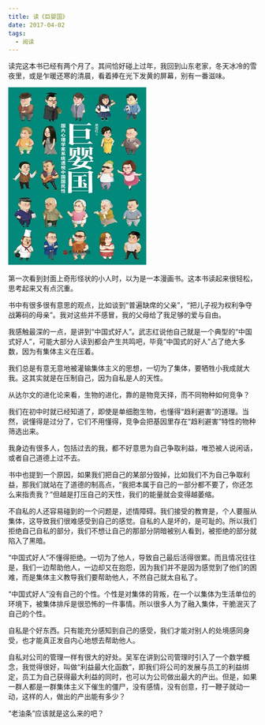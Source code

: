 ```yaml
---
title: 读《巨婴国》
date: 2017-04-02
tags:
  - 阅读
---
```


读完这本书已经有两个月了。其间恰好碰上过年，我回到山东老家，冬天冰冷的雪夜里，或是乍暖还寒的清晨，看着捧在光下发黄的屏幕，别有一番滋味。

![巨婴国封面](/public/img/post/big-idiot.jpeg)

第一次看到封面上奇形怪状的小人时，以为是一本漫画书。这本书读起来很轻松，思考起来又有点沉重。

书中有很多很有意思的观点，比如谈到“普遍缺席的父亲”，“把儿子视为权利争夺战筹码的母亲”。我对这些并不感冒，我的父母给了我足够的爱与自由。

我感触最深的一点，是讲到“中国式好人”。武志红说他自己就是一个典型的“中国式好人”，可能大部分人读到都会产生共鸣吧，毕竟“中国式的好人”占了绝大多数，因为有集体主义在压着。

我们总是有意无意地被灌输集体主义的思想，一切为了集体，要牺牲小我成就大我。这其实就是在压制自己，因为自私是人的天性。

从达尔文的进化论来看，生物的进化，靠的是物竞天择，而不同物种如何竞争？

我们在初中时就已经知道了，即使是单细胞生物，也懂得“趋利避害”的道理。当然，说懂得是过分了，它们不用懂得，竞争会把基因里存在“趋利避害”特性的物种筛选出来。

我身边有很多人，包括过去的我，都不好意思为自己争取利益，唯恐被人说闲话，或者自己道德上过不去。

书中也提到一个原因，如果我们把自己的某部分毁掉，比如我们不为自己争取利益，那我们就站在了道德的制高点，“我把本属于自己的一部分都不要了，你还怎么来指责我？”但越是打压自己的天性，我们的能量就会变得越萎缩。

不自私的人还容易碰到的一个问题是，述情障碍。我们接受的教育是，个人要服从集体，这导致我们很难感受到自己的感觉。自私的人是坏的，是可耻的。所以我们拒绝自己自私的部分，我们不想让自己的那部分阴暗被别人看到，被拒绝的部分就陷入了黑暗。

“中国式好人”不懂得拒绝。一切为了他人，导致自己最后活得很累。而且情况往往是，我们一边帮助他人，一边却又在抱怨，因为我们并不是因为感觉到了他们的困难，而是集体主义教导我们要帮助他人，不然自己就太自私了。

“中国式好人”没有自己的个性。个性是对集体的背叛，在一个以集体为生活单位的环境下，被集体排斥是很恐怖的一件事情。所以很多人为了融入集体，干脆泯灭了自己的个性。

自私是个好东西。只有能充分感知到自己的感受，我们才能对别人的处境感同身受，也才能真正发自内心地想去帮助他人。

自私对公司的管理一样有很大的好处。吴军在讲到公司管理时引入了一个数学概念，我觉得很好，叫做“利益最大化函数”，即我们将公司的发展与员工的利益绑定，员工为自己获得最大利益的同时，也可以为公司做出最大的产出。但是，如果一群人都是一群集体主义下催生的僵尸，没有感情，没有创意，打一鞭子就动一动，这样的人，做出的产出能有多少？

“老油条”应该就是这么来的吧？
